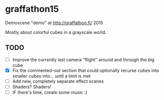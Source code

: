 # graffathon15
Demoscene "demo" at http://graffathon.fi/ 2015

Mostly about colorful cubes in a grayscale world.

## TODO

- [ ] Improve the currently last camera "flight" around and through the big cube
- [X] Fix the commented-out section that could optionally recurse cubes into smaller cubes into... until a limit is met
- [ ] Add new, completely separate effect scenes
- [ ] Shaders? Shaders!
- [ ] IF there's time, create some music :)
